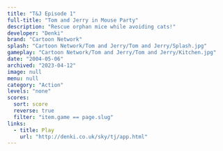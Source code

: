 ```yaml
---
title: "T&J Episode 1"
full-title: "Tom and Jerry in Mouse Party"
description: "Rescue orphan mice while avoiding cats!"
developer: "Denki"
brand: "Cartoon Network"
splash: "Cartoon Network/Tom and Jerry/Tom and Jerry/Splash.jpg"
gameplay: "Cartoon Network/Tom and Jerry/Tom and Jerry/Kitchen.jpg"
date: "2004-05-06"
archived: "2023-04-12"
image: null
menu: null
category: "Action"
levels: "none"
scores:
  sort: score
  reverse: true
  filter: "item.game == page.slug"
links:
  - title: Play
    url: "http://denki.co.uk/sky/tj/app.html"
---
```

